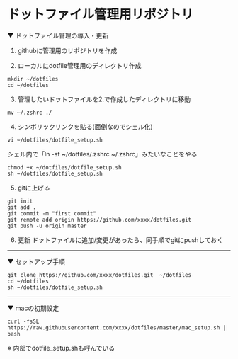 # ドットファイル管理用リポジトリ


▼ ドットファイル管理の導入・更新

1. githubに管理用のリポジトリを作成

2. ローカルにdotfile管理用のディレクトリ作成
```
mkdir ~/dotfiles
cd ~/dotfiles
```

3. 管理したいドットファイルを2.で作成したディレクトリに移動

`mv ~/.zshrc ./`

4. シンボリックリンクを貼る(面倒なのでシェル化)

`vi ~/dotfiles/dotfile_setup.sh`

シェル内で「ln -sf ~/dotfiles/.zshrc ~/.zshrc」みたいなことをやる


```
chmod +x ~/dotfiles/dotfile_setup.sh
sh ~/dotfiles/dotfile_setup.sh
```

5. gitに上げる
```
git init
git add .
git commit -m "first commit"
git remote add origin https://github.com/xxxx/dotfiles.git
git push -u origin master
```

6. 更新
ドットファイルに追加/変更があったら、同手順でgitにpushしておく

---

▼ セットアップ手順

```
git clone https://github.com/xxxx/dotfiles.git  ~/dotfiles
cd ~/dotfiles
sh ~/dotfiles/dotfile_setup.sh
```

---

▼ macの初期設定

`curl -fsSL https://raw.githubusercontent.com/xxxx/dotfiles/master/mac_setup.sh | bash`

※ 内部でdotfile_setup.shも呼んでいる
